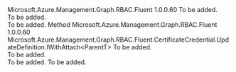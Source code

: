 <Type Name="IWithPublicKey&lt;ParentT&gt;" FullName="Microsoft.Azure.Management.Graph.RBAC.Fluent.CertificateCredential.UpdateDefinition.IWithPublicKey&lt;ParentT&gt;">
  <TypeSignature Language="C#" Value="public interface IWithPublicKey&lt;ParentT&gt;" />
  <TypeSignature Language="ILAsm" Value=".class public interface auto ansi abstract IWithPublicKey`1&lt;ParentT&gt;" />
  <TypeSignature Language="DocId" Value="T:Microsoft.Azure.Management.Graph.RBAC.Fluent.CertificateCredential.UpdateDefinition.IWithPublicKey`1" />
  <TypeSignature Language="VB.NET" Value="Public Interface IWithPublicKey(Of ParentT)" />
  <TypeSignature Language="F#" Value="type IWithPublicKey&lt;'ParentT&gt; = interface" />
  <AssemblyInfo>
    <AssemblyName>Microsoft.Azure.Management.Graph.RBAC.Fluent</AssemblyName>
    <AssemblyVersion>1.0.0.60</AssemblyVersion>
  </AssemblyInfo>
  <TypeParameters>
    <TypeParameter Name="ParentT" />
  </TypeParameters>
  <Interfaces />
  <Docs>
    <typeparam name="ParentT">To be added.</typeparam>
    <summary>To be added.</summary>
    <remarks>To be added.</remarks>
  </Docs>
  <Members>
    <Member MemberName="WithPublicKey">
      <MemberSignature Language="C#" Value="public Microsoft.Azure.Management.Graph.RBAC.Fluent.CertificateCredential.UpdateDefinition.IWithAttach&lt;ParentT&gt; WithPublicKey (byte[] certificate);" />
      <MemberSignature Language="ILAsm" Value=".method public hidebysig newslot virtual instance class Microsoft.Azure.Management.Graph.RBAC.Fluent.CertificateCredential.UpdateDefinition.IWithAttach`1&lt;!ParentT&gt; WithPublicKey(unsigned int8[] certificate) cil managed" />
      <MemberSignature Language="DocId" Value="M:Microsoft.Azure.Management.Graph.RBAC.Fluent.CertificateCredential.UpdateDefinition.IWithPublicKey`1.WithPublicKey(System.Byte[])" />
      <MemberSignature Language="VB.NET" Value="Public Function WithPublicKey (certificate As Byte()) As IWithAttach(Of ParentT)" />
      <MemberSignature Language="F#" Value="abstract member WithPublicKey : byte[] -&gt; Microsoft.Azure.Management.Graph.RBAC.Fluent.CertificateCredential.UpdateDefinition.IWithAttach&lt;'ParentT&gt;" Usage="iWithPublicKey.WithPublicKey certificate" />
      <MemberType>Method</MemberType>
      <AssemblyInfo>
        <AssemblyName>Microsoft.Azure.Management.Graph.RBAC.Fluent</AssemblyName>
        <AssemblyVersion>1.0.0.60</AssemblyVersion>
      </AssemblyInfo>
      <ReturnValue>
        <ReturnType>Microsoft.Azure.Management.Graph.RBAC.Fluent.CertificateCredential.UpdateDefinition.IWithAttach&lt;ParentT&gt;</ReturnType>
      </ReturnValue>
      <Parameters>
        <Parameter Name="certificate" Type="System.Byte[]" />
      </Parameters>
      <Docs>
        <param name="certificate">To be added.</param>
        <summary>To be added.</summary>
        <returns>To be added.</returns>
        <remarks>To be added.</remarks>
      </Docs>
    </Member>
  </Members>
</Type>